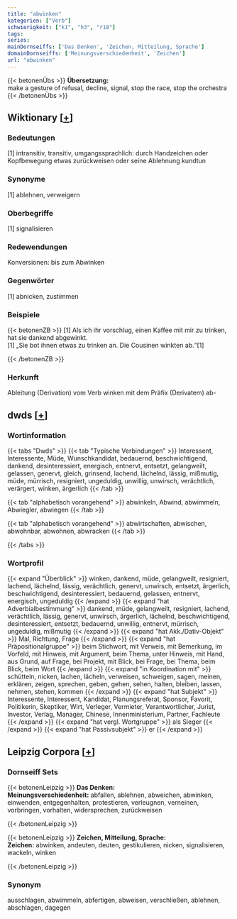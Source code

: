 ```yaml
---
title: "abwinken"
kategorien: ["Verb"]
schwierigkeit: ["k1", "h3", "r18"]
tags:
series:
mainDornseiffs: ['Das Denken', 'Zeichen, Mitteilung, Sprache']
domainDornseiffs: ['Meinungsverschiedenheit', 'Zeichen']
url: "abwinken"
---
```


{{< betonenÜbs >}}
**Übersetzung:**  
make a gesture of refusal, decline, signal, stop the race, stop the orchestra  
{{< /betonenÜbs >}}

## Wiktionary [[+](https://de.wiktionary.org/wiki/abwinken)]

### Bedeutungen
[1] intransitiv, transitiv, umgangssprachlich: durch Handzeichen oder Kopfbewegung etwas zurückweisen oder seine Ablehnung kundtun  

### Synonyme
[1] ablehnen, verweigern  

### Oberbegriffe
[1] signalisieren  

### Redewendungen
Konversionen: bis zum Abwinken  

### Gegenwörter
[1] abnicken, zustimmen  

### Beispiele
{{< betonenZB >}}
[1] Als ich ihr vorschlug, einen Kaffee mit mir zu trinken, hat sie dankend abgewinkt.  
[1] „Sie bot ihnen etwas zu trinken an. Die Cousinen winkten ab.“[1]  

{{< /betonenZB >}}
### Herkunft
Ableitung (Derivation) vom Verb winken mit dem Präfix (Derivatem) ab-  



## dwds [[+](https://www.dwds.de/wb/abwinken)]

### Wortinformation
{{< tabs "Dwds" >}}
{{< tab "Typische Verbindungen" >}}
Interessent, Interessente, Müde, Wunschkandidat, bedauernd, beschwichtigend, dankend, desinteressiert, energisch, entnervt, entsetzt, gelangweilt, gelassen, genervt, gleich, grinsend, lachend, lächelnd, lässig, mißmutig, müde, mürrisch, resigniert, ungeduldig, unwillig, unwirsch, verächtlich, verärgert, winken, ärgerlich
{{< /tab >}}

{{< tab "alphabetisch vorangehend" >}}
abwinkeln, Abwind, abwimmeln, Abwiegler, abwiegen
{{< /tab >}}

{{< tab "alphabetisch vorangehend" >}}
abwirtschaften, abwischen, abwohnbar, abwohnen, abwracken
{{< /tab >}}

{{< /tabs >}}

### Wortprofil
{{< expand "Überblick" >}} winken, dankend, müde, gelangweilt, resigniert, lachend, lächelnd, lässig, verächtlich, genervt, unwirsch, entsetzt, ärgerlich, beschwichtigend, desinteressiert, bedauernd, gelassen, entnervt, energisch, ungeduldig {{< /expand >}}
{{< expand "hat Adverbialbestimmung" >}} dankend, müde, gelangweilt, resigniert, lachend, verächtlich, lässig, genervt, unwirsch, ärgerlich, lächelnd, beschwichtigend, desinteressiert, entsetzt, bedauernd, unwillig, entnervt, mürrisch, ungeduldig, mißmutig {{< /expand >}}
{{< expand "hat Akk./Dativ-Objekt" >}} Mal, Richtung, Frage {{< /expand >}}
{{< expand "hat Präpositionalgruppe" >}} beim Stichwort, mit Verweis, mit Bemerkung, im Vorfeld, mit Hinweis, mit Argument, beim Thema, unter Hinweis, mit Hand, aus Grund, auf Frage, bei Projekt, mit Blick, bei Frage, bei Thema, beim Blick, beim Wort {{< /expand >}}
{{< expand "in Koordination mit" >}} schütteln, nicken, lachen, lächeln, verweisen, schweigen, sagen, meinen, erklären, zeigen, sprechen, geben, gehen, sehen, halten, bleiben, lassen, nehmen, stehen, kommen {{< /expand >}}
{{< expand "hat Subjekt" >}} Interessente, Interessent, Kandidat, Planungsreferat, Sponsor, Favorit, Politikerin, Skeptiker, Wirt, Verleger, Vermieter, Verantwortlicher, Jurist, Investor, Verlag, Manager, Chinese, Innenministerium, Partner, Fachleute {{< /expand >}}
{{< expand "hat vergl. Wortgruppe" >}} als Sieger {{< /expand >}}
{{< expand "hat Passivsubjekt" >}} er {{< /expand >}}

## Leipzig Corpora [[+](https://corpora.uni-leipzig.de/en/res?word=abwinken&corpusId=deu_newscrawl-public_2018)]

### Dornseiff Sets
{{< betonenLeipzig >}}
**Das Denken:**  
**Meinungsverschiedenheit:** abfallen, ablehnen, abweichen, abwinken, einwenden, entgegenhalten, protestieren, verleugnen, verneinen, vorbringen, vorhalten, widersprechen, zurückweisen  

{{< /betonenLeipzig >}}


{{< betonenLeipzig >}}
**Zeichen, Mitteilung, Sprache:**  
**Zeichen:** abwinken, andeuten, deuten, gestikulieren, nicken, signalisieren, wackeln, winken  

{{< /betonenLeipzig >}}

### Synonym
ausschlagen, abwimmeln, abfertigen, abweisen, verschließen, ablehnen, abschlagen, dagegen

